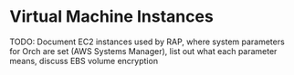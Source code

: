 # Virtual Machine Instances

TODO: Document EC2 instances used by RAP, where system parameters for Orch are set \(AWS Systems Manager\), list out what each parameter means, discuss EBS volume encryption

